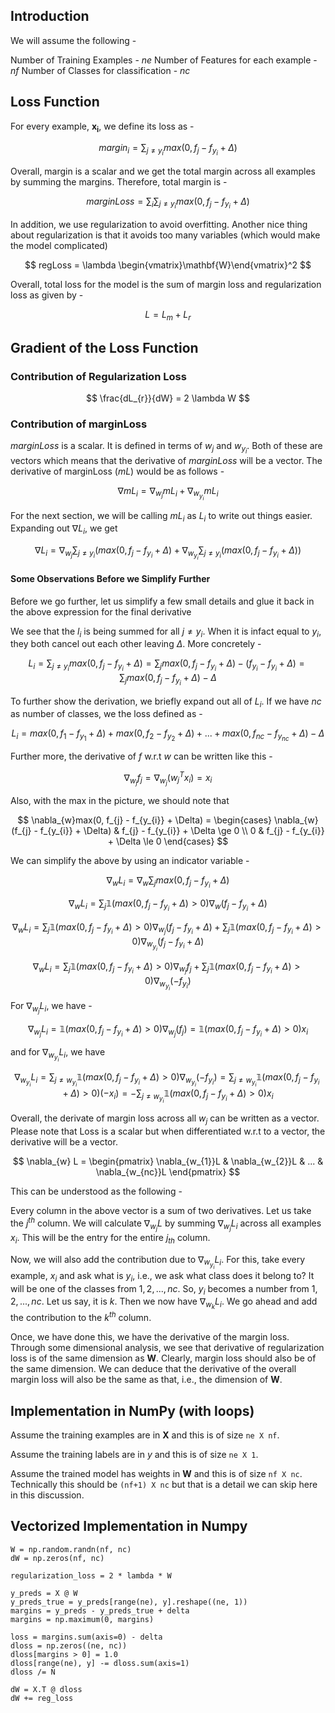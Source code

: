 

## Introduction

We will assume the following -

Number of Training Examples - $ne$
Number of Features for each example - $nf$
Number of Classes for classification - $nc$

## Loss Function

For every example, $\mathbf{x_{i}}$, we define its loss as -

$$
margin_{i} = \sum_{j \neq y_{i}} max(0, f_{j} - f_{y_{i}} + \Delta)
$$

Overall, margin is a scalar and we get the total margin across all examples by summing the margins. Therefore, total margin is -

$$
marginLoss = \sum_{i} \sum_{j \neq y_{i}} max(0, f_{j} - f_{y_{i}} + \Delta)
$$

In addition, we use regularization to avoid overfitting. Another nice thing about regularization is that it avoids too many variables (which would make the model complicated)

$$
regLoss = \lambda \begin{vmatrix}\mathbf{W}\end{vmatrix}^2
$$

Overall, total loss for the model is the sum of margin loss and regularization loss as given by -

$$
L = L_{m} + L_{r}
$$

## Gradient of the Loss Function

### Contribution of Regularization Loss

$$
\frac{dL_{r}}{dW} = 2 \lambda W
$$

### Contribution of marginLoss

$marginLoss$ is a scalar. It is defined in terms of $w_{j}$ and $w_{y_{i}}$. Both of these are vectors which means that the derivative of $marginLoss$ will be a vector. The derivative of marginLoss ($mL$) would be as follows -

$$
\nabla mL_{i} = \nabla_{w_{j}} mL_{i} + \nabla_{w_{y_{i}}} mL_{i}
$$

For the next section, we will be calling $mL_{i}$ as $L_{i}$ to write out things easier. Expanding out $\nabla L_{i}$, we get

$$
\nabla L_{i} = \nabla_{w_{j}}\sum_{j \neq y_{i}}(max(0, f_{j} - f_{y_{i}} + \Delta) + \nabla_{w_{y_{i}}}\sum_{j \neq y_{i}}(max(0, f_{j} - f_{y_{i}} + \Delta))
$$

#### Some Observations Before we Simplify Further

Before we go further, let us simplify a few small details and glue it back in the above expression for the final derivative

We see that the $l_{i}$ is being summed for all $j \neq y_{i}$. When it is infact equal to $y_{i}$, they both cancel out each other leaving $\Delta$. More concretely -

$$
L_{i} = \sum_{j \neq y_{i}} max(0, f_{j} - f_{y_{i}} + \Delta) = \sum_{j} max(0, f_{j} - f_{y_{i}} + \Delta) - (f_{y_{i}} - f_{y_{i}} + \Delta) = \sum_{j} max(0, f_{j} - f_{y_{i}} + \Delta) - \Delta
$$

To further show the derivation, we briefly expand out all of $L_{i}$. If we have $nc$ as number of classes, we the loss defined as -

$$
L_{i} = max(0, f_{1} - f_{y_{1}} + \Delta) + max(0, f_{2} - f_{y_{2}} + \Delta) + ... + max(0, f_{nc} - f_{y_{nc}} + \Delta) - \Delta
$$

Further more, the derivative of $f$ w.r.t $w$ can be written like this -

$$
\nabla_{w_{j}}f_{j} = \nabla_{w_{j}}(w_{j}^Tx_{i}) = x_{i}
$$

Also, with the max in the picture, we should note that

$$
\nabla_{w}max(0, f_{j} - f_{y_{i}} + \Delta) = \begin{cases}
\nabla_{w}(f_{j} - f_{y_{i}} + \Delta) & f_{j} - f_{y_{i}} + \Delta \ge 0 \\
0 & f_{j} - f_{y_{i}} + \Delta \le 0
\end{cases}
$$

We can simplify the above by using an indicator variable -

$$
\nabla_{w} L_{i} = \nabla_{w}\sum_{j}max(0, f_{j} - f_{y_{i}} + \Delta)
$$

$$
\nabla_{w} L_{i} = \sum_{j}\mathbb{1}(max(0, f_{j} - f_{y_{i}} + \Delta) > 0) \nabla_{w}(f_{j} - f_{y_{i}} + \Delta)
$$

$$
\nabla_{w} L_{i} = \sum_{j}\mathbb{1}(max(0, f_{j} - f_{y_{i}} + \Delta) > 0) \nabla_{w_{j}}(f_{j} - f_{y_{i}} + \Delta) + \sum_{j}\mathbb{1}(max(0, f_{j} - f_{y_{i}} + \Delta) > 0) \nabla_{w_{y_{i}}}(f_{j} - f_{y_{i}} + \Delta)
$$

$$
\nabla_{w} L_{i} = \sum_{j}\mathbb{1}(max(0, f_{j} - f_{y_{i}} + \Delta) > 0) \nabla_{w_{j}}f_{j} + \sum_{j}\mathbb{1}(max(0, f_{j} - f_{y_{i}} + \Delta) > 0) \nabla_{w_{y_{i}}}(-f_{y_{i}})
$$

For $\nabla_{w_{j}} L_{i}$, we have -

$$
\nabla_{w_{j}} L_{i} = \mathbb{1}(max(0, f_{j} - f_{y_{i}} + \Delta) > 0)\nabla_{w_{j}}(f_{j}) = \mathbb{1}(max(0, f_{j} - f_{y_{i}} + \Delta) > 0) x_{i}
$$

and for $\nabla_{w_{y_{i}}} L_{i}$, we have

$$
\nabla_{w_{y_{i}}} L_{i} = \sum_{j \neq w_{y_{i}}}\mathbb{1}(max(0, f_{j} - f_{y_{i}} + \Delta) > 0) \nabla_{w_{y_{i}}}(-f_{y_{i}}) = \sum_{j \neq w_{y_{i}}}\mathbb{1}(max(0, f_{j} - f_{y_{i}} + \Delta) > 0) (-x_{i}) = -\sum_{j \neq w_{y_{i}}}\mathbb{1}(max(0, f_{j} - f_{y_{i}} + \Delta) > 0)x_{i}
$$

Overall, the derivate of margin loss across all $w_{j}$ can be written as a vector. Please note that Loss is a scalar but when differentiated w.r.t to a vector, the derivative will be a vector.

$$
\nabla_{w} L = \begin{pmatrix} \nabla_{w_{1}}L & \nabla_{w_{2}}L & ... & \nabla_{w_{nc}}L \end{pmatrix}
$$

This can be understood as the following -

Every column in the above vector is a sum of two derivatives. Let us take the $j^{th}$ column. We will calculate $\nabla_{w_{j}}L$ by summing $\nabla_{w_{j}}L_{i}$ across all examples $x_{i}$. This will be the entry for the entire $j_{th}$ column.

Now, we will also add the contribution due to $\nabla_{w_{y_{i}}}L_{i}$. For this, take every example, $x_{i}$ and ask what is $y_{i}$, i.e., we ask what class does it belong to? It will be one of the classes from ${1, 2, ..., nc}$. So, $y_{i}$ becomes a number from ${1, 2, ..., nc}$. Let us say, it is $k$. Then we now have $\nabla_{w_{k}}L_{i}$. We go ahead and add the contribution to the $k^{th}$ column.

Once, we have done this, we have the derivative of the margin loss. Through some dimensional analysis, we see that derivative of regularization loss is of the same dimension as $\mathbf{W}$. Clearly, margin loss should also be of the same dimension. We can deduce that the derivative of the overall margin loss will also be the same as that, i.e., the dimension of $\mathbf{W}$.


## Implementation in NumPy (with loops)

Assume the training examples are in $\mathbf{X}$ and this is of size `ne X nf`.

Assume the training labels are in $y$ and this is of size `ne X 1`.

Assume the trained model has weights in $\mathbf{W}$ and this is of size `nf X nc`. Technically this should be `(nf+1) X nc` but that is a detail we can skip here in this discussion.

## Vectorized Implementation in Numpy

```
W = np.random.randn(nf, nc)
dW = np.zeros(nf, nc)

regularization_loss = 2 * lambda * W

y_preds = X @ W
y_preds_true = y_preds[range(ne), y].reshape((ne, 1))
margins = y_preds - y_preds_true + delta
margins = np.maximum(0, margins)

loss = margins.sum(axis=0) - delta
dloss = np.zeros((ne, nc))
dloss[margins > 0] = 1.0
dloss[range(ne), y] -= dloss.sum(axis=1)
dloss /= N

dW = X.T @ dloss
dW += reg_loss
```

